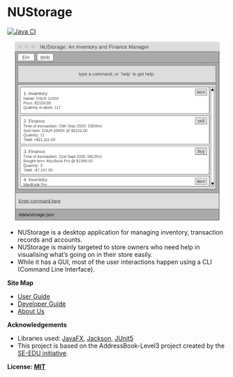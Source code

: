 # NUStorage

[![Java CI](https://github.com/AY2021S1-CS2103T-T11-3/tp/workflows/Java%20CI/badge.svg)](https://github.com/AY2021S1-CS2103T-T11-3/tp/actions)

![Ui](docs/images/Ui.png)

* NUStorage is a desktop application for managing inventory, transaction records and accounts.
* NUStorage is mainly targeted to store owners who need help in visualising what’s going on in their store easily.
* While it has a GUI, most of the user interactions happen using a CLI (Command Line Interface).

**Site Map**

* [User Guide](./docs/UserGuide.md)
* [Developer Guide](./docs/DeveloperGuide.md)
* [About Us](./docs/AboutUs.md)

**Acknowledgements**

* Libraries used: [JavaFX](https://openjfx.io/), [Jackson](https://github.com/FasterXML/jackson), [JUnit5](https://github.com/junit-team/junit5)
* This project is based on the AddressBook-Level3 project created by the [SE-EDU initiative](https://se-education.org).

**License: [MIT](LICENSE)**
